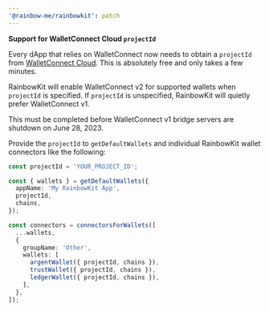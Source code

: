 ```yaml
---
'@rainbow-me/rainbowkit': patch
---
```


**Support for WalletConnect Cloud `projectId`**

Every dApp that relies on WalletConnect now needs to obtain a `projectId` from [WalletConnect Cloud](https://cloud.walletconnect.com/). This is absolutely free and only takes a few minutes.

RainbowKit will enable WalletConnect v2 for supported wallets when `projectId` is specified. If `projectId` is unspecified, RainbowKit will quietly prefer WalletConnect v1.

This must be completed before WalletConnect v1 bridge servers are shutdown on June 28, 2023.

Provide the `projectId` to `getDefaultWallets` and individual RainbowKit wallet connectors like the following:

```ts
const projectId = 'YOUR_PROJECT_ID';

const { wallets } = getDefaultWallets({
  appName: 'My RainbowKit App',
  projectId,
  chains,
});

const connectors = connectorsForWallets([
  ...wallets,
  {
    groupName: 'Other',
    wallets: [
      argentWallet({ projectId, chains }),
      trustWallet({ projectId, chains }),
      ledgerWallet({ projectId, chains }),
    ],
  },
]);
```
